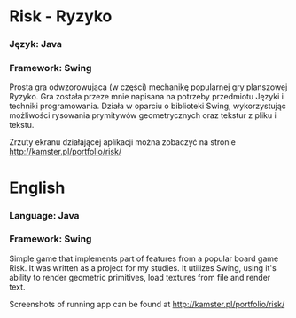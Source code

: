 # Risk - Ryzyko

### Język: Java
### Framework: Swing

Prosta gra odwzorowująca (w części) mechanikę popularnej gry planszowej Ryzyko. Gra została przeze mnie napisana na potrzeby przedmiotu Języki i techniki programowania. Działa w oparciu o biblioteki Swing, wykorzystując możliwości rysowania prymitywów geometrycznych oraz tekstur z pliku i tekstu.

Zrzuty ekranu działającej aplikacji można zobaczyć na stronie http://kamster.pl/portfolio/risk/

# English

### Language: Java
### Framework: Swing

Simple game that implements part of features from a popular board game Risk. It was written as a project for my studies. It utilizes Swing, using it's ability to render geometric primitives, load textures from file and render text.

Screenshots of running app can be found at http://kamster.pl/portfolio/risk/
